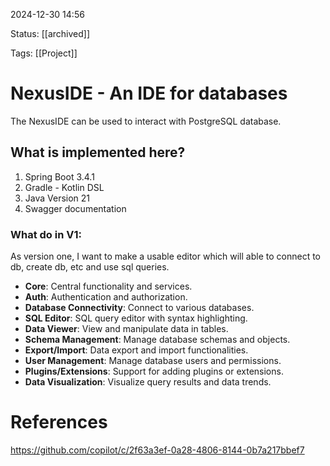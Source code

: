 2024-12-30 14:56

Status: [[archived]]

Tags: [[Project]]


# NexusIDE - An IDE for databases
The NexusIDE can be used to interact with PostgreSQL database. 

## What is implemented here?
1. Spring Boot 3.4.1
2. Gradle - Kotlin DSL
3. Java Version 21
4. Swagger documentation


### What do in V1:
As version one, I want to make a usable editor which will able to connect to db, create db, etc and use sql queries.


- **Core**: Central functionality and services.
- **Auth**: Authentication and authorization.
- **Database Connectivity**: Connect to various databases.
- **SQL Editor**: SQL query editor with syntax highlighting.
- **Data Viewer**: View and manipulate data in tables.
- **Schema Management**: Manage database schemas and objects.
- **Export/Import**: Data export and import functionalities.
- **User Management**: Manage database users and permissions.
- **Plugins/Extensions**: Support for adding plugins or extensions.
- **Data Visualization**: Visualize query results and data trends.













































# References
https://github.com/copilot/c/2f63a3ef-0a28-4806-8144-0b7a217bbef7